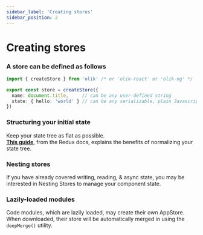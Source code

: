 ```yaml
---
sidebar_label: 'Creating stores'
sidebar_position: 2
---
```


# Creating stores

### A store can be defined as follows
```ts
import { createStore } from 'olik' /* or 'olik-react' or 'olik-ng' */

export const store = createStore({
  name: document.title,     // can be any user-defined string
  state: { hello: 'world' } // can be any serializable, plain Javascript object
})
```

### Structuring your initial state
Keep your state tree as flat as possible.  
[**This guide**](https://redux.js.org/recipes/structuring-reducers/normalizing-state-shape), from the Redux docs, explains the benefits of normalizing your state tree.

### Nesting stores
If you have already covered writing, reading, & async state, you may be interested in Nesting Stores to manage your component state.

### Lazily-loaded modules
Code modules, which are lazily loaded, may create their own AppStore. When downloaded, their store will be automatically merged in using the `deepMerge()` utility.